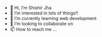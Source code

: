 - 👋 Hi, I’m Shishir Jha
- 👀 I’m interested in lots of things!!
- 🌱 I’m currently learning web development
- 💞️ I’m looking to collaborate on 
- 📫 How to reach me ...

<!---
shishir-jha/shishir-jha is a ✨ special ✨ repository because its `README.md` (this file) appears on your GitHub profile.
You can click the Preview link to take a look at your changes.
--->
